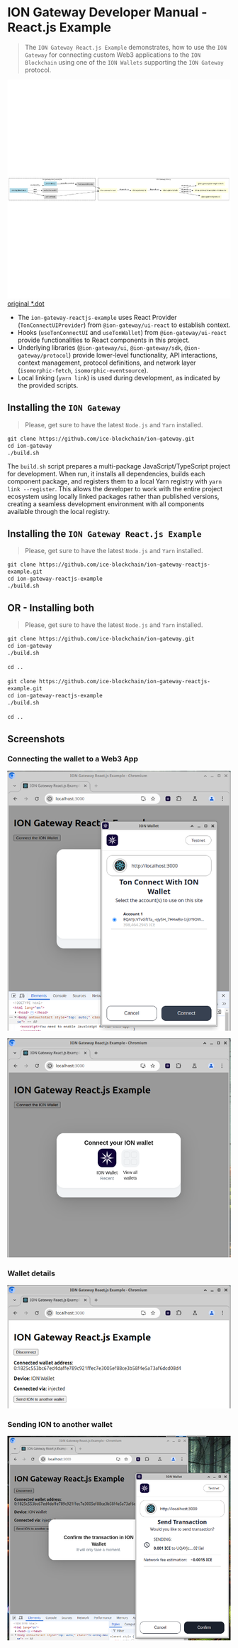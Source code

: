 # ION Gateway Developer Manual - React.js Example 
> The `ION Gateway React.js Example` demonstrates, how to use the `ION Gateway` for connecting custom Web3 applications to the `ION Blockchain` using one of the `ION Wallets` supporting the `ION Gateway` protocol.

![ION Gateway React.js Example - Components Diagram](./components.png)
[original *.dot](./components.dot)

- The `ion-gateway-reactjs-example` uses React Provider (`TonConnectUIProvider`) from `@ion-gateway/ui-react` to establish context.
- Hooks (`useTonConnectUI` and `useTonWallet`) from `@ion-gateway/ui-react` provide functionalities to React components in this project.
- Underlying libraries (`@ion-gateway/ui`, `@ion-gateway/sdk`, `@ion-gateway/protocol`) provide lower-level functionality, API interactions, context management, protocol definitions, and network layer (`isomorphic-fetch`, `isomorphic-eventsource`).
- Local linking (`yarn link`) is used during development, as indicated by the provided scripts.

## Installing the `ION Gateway`

> Please, get sure to have the latest `Node.js` and `Yarn` installed.

```shell
git clone https://github.com/ice-blockchain/ion-gateway.git
cd ion-gateway
./build.sh
```
The `build.sh` script prepares a multi-package JavaScript/TypeScript project for development. When run, it installs all dependencies, builds each component package, and registers them to a local Yarn registry with `yarn link --register`. This allows the developer to work with the entire project ecosystem using locally linked packages rather than published versions, creating a seamless development environment with all components available through the local registry.

## Installing the `ION Gateway React.js Example`

> Please, get sure to have the latest `Node.js` and `Yarn` installed.

```shell
git clone https://github.com/ice-blockchain/ion-gateway-reactjs-example.git
cd ion-gateway-reactjs-example
./build.sh
```

## OR - Installing both

> Please, get sure to have the latest `Node.js` and `Yarn` installed.

```shell
git clone https://github.com/ice-blockchain/ion-gateway.git
cd ion-gateway
./build.sh

cd ..

git clone https://github.com/ice-blockchain/ion-gateway-reactjs-example.git
cd ion-gateway-reactjs-example
./build.sh

cd ..
```

## Screenshots

### Connecting the wallet to a Web3 App
![./ion-gateway-reactjs-example.1.png](./ion-gateway-reactjs-example.1.png)

![./ion-gateway-reactjs-example.2.png](./ion-gateway-reactjs-example.2.png)

### Wallet details
![./ion-gateway-reactjs-example.3.png](./ion-gateway-reactjs-example.3.png)

### Sending ION to another wallet
![./ion-gateway-reactjs-example.4.png](./ion-gateway-reactjs-example.4.png)
